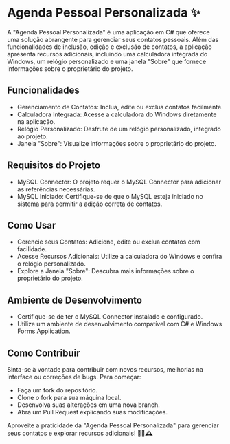 # Agenda Pessoal Personalizada ✨

A "Agenda Pessoal Personalizada" é uma aplicação em C# que oferece uma solução abrangente para gerenciar seus contatos pessoais. Além das funcionalidades de inclusão, edição e exclusão de contatos, a aplicação apresenta recursos adicionais, incluindo uma calculadora integrada do Windows, um relógio personalizado e uma janela "Sobre" que fornece informações sobre o proprietário do projeto.

## Funcionalidades

* Gerenciamento de Contatos: Inclua, edite ou exclua contatos facilmente.
* Calculadora Integrada: Acesse a calculadora do Windows diretamente na aplicação.
* Relógio Personalizado: Desfrute de um relógio personalizado, integrado ao projeto.
* Janela "Sobre": Visualize informações sobre o proprietário do projeto.

## Requisitos do Projeto

* MySQL Connector: O projeto requer o MySQL Connector para adicionar as referências necessárias.
* MySQL Iniciado: Certifique-se de que o MySQL esteja iniciado no sistema para permitir a adição correta de contatos.

## Como Usar

* Gerencie seus Contatos: Adicione, edite ou exclua contatos com facilidade.
* Acesse Recursos Adicionais: Utilize a calculadora do Windows e confira o relógio personalizado.
* Explore a Janela "Sobre": Descubra mais informações sobre o proprietário do projeto.

## Ambiente de Desenvolvimento

* Certifique-se de ter o MySQL Connector instalado e configurado.
* Utilize um ambiente de desenvolvimento compatível com C# e Windows Forms Application.

## Como Contribuir

Sinta-se à vontade para contribuir com novos recursos, melhorias na interface ou correções de bugs. Para começar:

* Faça um fork do repositório.
* Clone o fork para sua máquina local.
* Desenvolva suas alterações em uma nova branch.
* Abra um Pull Request explicando suas modificações.

Aproveite a praticidade da "Agenda Pessoal Personalizada" para gerenciar seus contatos e explorar recursos adicionais! 📇🧮🕰️